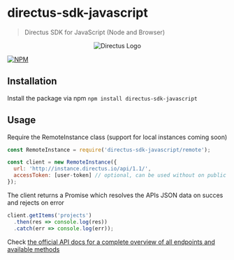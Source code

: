 # directus-sdk-javascript
> Directus SDK for JavaScript (Node and Browser)

<p align="center">
<img src="https://s3.amazonaws.com/f.cl.ly/items/3Q2830043H1Y1c1F1K2D/directus-logo-stacked.png" alt="Directus Logo"/>
</p>

[![NPM](https://nodei.co/npm/directus-sdk-javascript.png)](https://nodei.co/npm/directus-sdk-javascript/)

## Installation

Install the package via npm
`npm install directus-sdk-javascript`

## Usage

Require the RemoteInstance class (support for local instances coming soon)

```javascript
const RemoteInstance = require('directus-sdk-javascript/remote');

const client = new RemoteInstance({
  url: 'http://instance.directus.io/api/1.1/',
  accessToken: [user-token] // optional, can be used without on public routes
});
```

The client returns a Promise which resolves the APIs JSON data on succes and rejects on error
```javascript
client.getItems('projects')
  .then(res => console.log(res))
  .catch(err => console.log(err));
```

Check [the official API docs for a complete overview of all endpoints and available methods](https://api.getdirectus.com/1.1/#Getting_Data)
